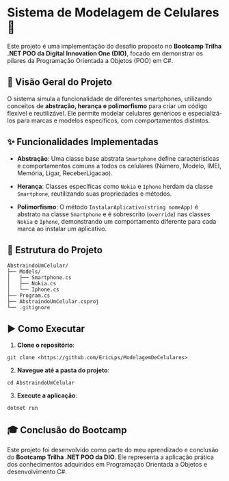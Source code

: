 # Sistema de Modelagem de Celulares 📱
Este projeto é uma implementação do desafio proposto no **Bootcamp Trilha .NET POO da Digital Innovation One (DIO)**, focado em demonstrar os pilares da Programação Orientada a Objetos (POO) em C#.

## 🚀 Visão Geral do Projeto
O sistema simula a funcionalidade de diferentes smartphones, utilizando conceitos de **abstração, herança e polimorfismo** para criar um código flexível e reutilizável. Ele permite modelar celulares genéricos e especializá-los para marcas e modelos específicos, com comportamentos distintos.

## ✨ Funcionalidades Implementadas
- **Abstração**: Uma classe base abstrata ``Smartphone`` define características e comportamentos comuns a todos os celulares (Número, Modelo, IMEI, Memória, Ligar, ReceberLigacao).

- **Herança**: Classes específicas como ``Nokia`` e ``Iphone`` herdam da classe ``Smartphone``, reutilizando suas propriedades e métodos.

- **Polimorfismo**: O método ``InstalarAplicativo(string nomeApp)`` é abstrato na classe ``Smartphone`` e é sobrescrito (``override``) nas classes ``Nokia`` e ``Iphone``, demonstrando um comportamento diferente para cada marca ao instalar um aplicativo.

## 📂 Estrutura do Projeto
```
AbstraindoUmCelular/
├── Models/
│   ├── Smartphone.cs
│   ├── Nokia.cs
│   └── Iphone.cs
├── Program.cs
├── AbstraindoUmCelular.csproj
└── .gitignore
```

## ▶️ Como Executar
1. **Clone o repositório**:
```
git clone <https://github.com/EricLps/ModelagemDeCelulares>
````

2. **Navegue até a pasta do projeto**:
```
cd AbstraindoUmCelular
```

3. **Execute a aplicação**:
```
dotnet run
```
## 🎓 Conclusão do Bootcamp
Este projeto foi desenvolvido como parte do meu aprendizado e conclusão do **Bootcamp Trilha .NET POO da DIO**. Ele representa a aplicação prática dos conhecimentos adquiridos em Programação Orientada a Objetos e desenvolvimento C#.
